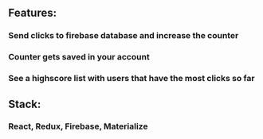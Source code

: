 ## Features:


### Send clicks to firebase database and increase the counter
### Counter gets saved in your account
### See a highscore list with users that have the most clicks so far


## Stack:

### React, Redux, Firebase, Materialize